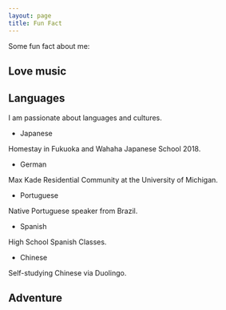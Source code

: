 ```yaml
---
layout: page
title: Fun Fact
---
```


Some fun fact about me:

## Love music

## Languages

I am passionate about languages and cultures.

- Japanese

Homestay in Fukuoka and Wahaha Japanese School 2018.

- German

Max Kade Residential Community at the University of Michigan.

- Portuguese

Native Portuguese speaker from Brazil.

- Spanish

High School Spanish Classes.

- Chinese

Self-studying Chinese via Duolingo.

## Adventure


